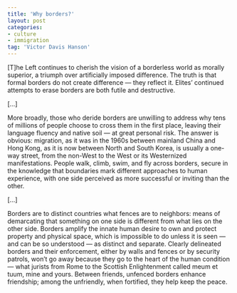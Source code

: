 ```yaml
---
title: 'Why borders?'
layout: post
categories:
- culture
- immigration
tag: 'Victor Davis Hanson'
---
```


\[T\]he Left continues to cherish the vision of a borderless world as morally superior, a triumph over artificially imposed difference. The truth is that formal borders do not create difference — they reflect it. Elites’ continued attempts to erase borders are both futile and destructive.  
  
\[…\]

More broadly, those who deride borders are unwilling to address why tens of millions of people choose to cross them in the first place, leaving their language fluency and native soil — at great personal risk. The answer is obvious: migration, as it was in the 1960s between mainland China and Hong Kong, as it is now between North and South Korea, is usually a one-way street, from the non-West to the West or its Westernized manifestations. People walk, climb, swim, and fly across borders, secure in the knowledge that boundaries mark different approaches to human experience, with one side perceived as more successful or inviting than the other.

\[…\]

Borders are to distinct countries what fences are to neighbors: means of demarcating that something on one side is different from what lies on the other side. Borders amplify the innate human desire to own and protect property and physical space, which is impossible to do unless it is seen — and can be so understood — as distinct and separate. Clearly delineated borders and their enforcement, either by walls and fences or by security patrols, won’t go away because they go to the heart of the human condition — what jurists from Rome to the Scottish Enlightenment called meum et tuum, mine and yours. Between friends, unfenced borders enhance friendship; among the unfriendly, when fortified, they help keep the peace.